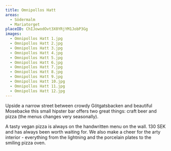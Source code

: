 ```yaml
---
title: Omnipollos Hatt
areas:
  - Södermalm
  - Mariatorget
placeID: ChIJowodOvt3X0YRjYM1JobP3Gg
images:
  - Omnipollos Hatt 1.jpg
  - Omnipollos Hatt 2.jpg
  - Omnipollos Hatt 3.jpg
  - Omnipollos Hatt 4.jpg
  - Omnipollos Hatt 5.jpg
  - Omnipollos Hatt 6.jpg
  - Omnipollos Hatt 7.jpg
  - Omnipollos Hatt 8.jpg
  - Omnipollos Hatt 9.jpg
  - Omnipollos Hatt 10.jpg
  - Omnipollos Hatt 11.jpg
  - Omnipollos Hatt 12.jpg
---
```


Upside a narrow street between crowdy Götgatsbacken and beautiful Mosebacke this small hipster bar offers two great things: craft beer and pizza (the menus changes very seasonally).

A tasty vegan pizza is always on the handwritten menu on the wall. 130 SEK and has always been worth waiting for. We also make a cheer for the arty interior - everything from the lightning and the porcelain plates to the smiling pizza oven.
